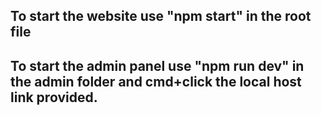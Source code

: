 ## To start the website use "npm start" in the root file
## To start the admin panel use "npm run dev" in the admin folder and cmd+click the local host link provided.